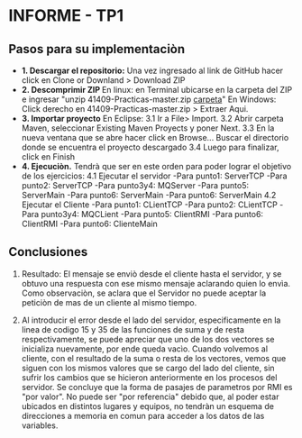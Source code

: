 ﻿# INFORME - TP1
 
## Pasos para su implementaciòn
<ul>
  <li>
    <b>1. Descargar el repositorio:</b>
    Una vez ingresado al link de GitHub hacer click en Clone or Downland > Download ZIP 
  </li>
  <li>
    <b>2. Descomprimir ZIP </b>
    En linux: en Terminal ubicarse en la carpeta del ZIP e ingresar "unzip  41409-Practicas-master.zip  <u>carpeta</u>"
    En Windows: Click derecho en 41409-Practicas-master.zip > Extraer Aqui.
  </li>
  <li>
    <b> 3. Importar proyecto</b> 
    En Eclipse: 
               3.1 Ir a File> Import. 
               3.2 Abrir carpeta Maven, seleccionar Existing Maven Proyects y poner Next. 
               3.3 En la nueva ventana que se abre hacer click en Browse... Buscar el directorio donde se encuentra el proyecto    
                   descargado
               3.4 Luego para finalizar, click en Finish
  </li>
   <li>
    <b>4. Ejecuciòn.</b>
    Tendrà que ser en este orden para poder lograr el objetivo de los ejercicios:
       4.1 Ejecutar el servidor
            -Para punto1: ServerTCP
            -Para punto2: ServerTCP
            -Para punto3y4: MQServer
            -Para punto5: ServerMain
            -Para punto6: ServerMain
            -Para punto6: ServerMain
       4.2 Ejecutar el Cliente
            -Para punto1: CLientTCP
            -Para punto2: CLientTCP
            -Para punto3y4: MQCLient
            -Para punto5: ClientRMI
            -Para punto6: ClientRMI
            -Para punto6: ClienteMain
   </li>
</ul>

## Conclusiones
1) Resultado: El mensaje se enviò desde el cliente hasta el servidor, y se obtuvo una respuesta con ese mismo mensaje aclarando quien lo envìa. Como observaciòn, se aclara que el Servidor no puede aceptar la peticiòn de mas de un cliente al mismo tiempo.

6) Al introducir el error desde el lado del servidor, especificamente en la linea de codigo 15 y 35 de las funciones de suma y de resta respectivamente, se puede apreciar que uno de los dos vectores se inicializa nuevamente, por ende queda vacìo. 
Cuando volvemos al cliente, con el resultado de la suma o resta de los vectores, vemos que siguen con los mismos valores que se cargo del lado del cliente, sin sufrir los cambios que se hicieron anteriormente en los procesos del servidor. 
Se concluye que la forma de pasajes de parametros por RMI es "por valor". No puede ser "por referencia" debido que, al poder estar ubicados en distintos lugares y equipos, no tendràn un esquema de direcciones a memoria en comun para acceder a los datos de las variables.

